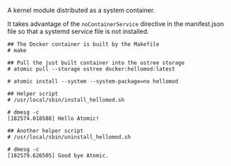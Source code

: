 A kernel module distributed as a system container.

It takes advantage of the `noContainerService` directive in the
manifest.json file so that a systemd service file is not installed.

```
## The Docker container is built by the Makefile
# make

## Pull the just built container into the ostree storage
# atomic pull --storage ostree docker:hellomod:latest

# atomic install --system --system-package=no hellomod

## Helper script
# /usr/local/sbin/install_hellomod.sh

# dmesg -c
[182574.018588] Hello Atomic!

## Another helper script
# /usr/local/sbin/uninstall_hellomod.sh

# dmesg -c
[182579.626505] Good bye Atomic.

```
